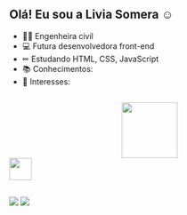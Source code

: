 ## Olá! Eu sou a Livia Somera ☺
- 👷‍♀️ Engenheira civil
- 💻 Futura desenvolvedora front-end
- ✏ Estudando HTML, CSS, JavaScript
- 📚 Conhecimentos:
- 🎨 Interesses: 

##

<div align="center">
  <a href="https://github.com/rafaballerini">  
  <img height="100em" src="https://github-readme-stats.vercel.app/api/top-langs/?username=livia-somera&layout=compact&langs_count=7&theme=dracula"/>
</div>
  <div>
    <img align="center" height="40" width="40" alt "Livia" src="https://cdn.jsdelivr.net/gh/devicons/devicon/icons/html5/html5-original.svg">
  </div>


##
<div>
  <a href="https://www.linkedin.com/in/liviasomera/" target="_blank"><img src="https://img.shields.io/badge/LinkedIn-0077B5?style=for-the-badge&logo=linkedin&logoColor=white" target="_blank"></a>
  <a href = "liviafabrin.somera@gmail.com"><img src="https://img.shields.io/badge/Gmail-D14836?style=for-the-badge&logo=gmail&logoColor=white" target="_blank"></a>
</div>
